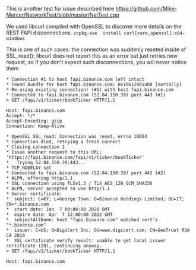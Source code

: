 This is another test for issue described here https://github.com/Mike-Mercer/NetworkTest/blob/master/NetTest.cpp

We used libcurl compiled with OpenSSL to discover more details on the REST FAPI  disconnections.
`vcpkg.exe  install curl[core,openssl]:x64-windows`

This is one of such cases: the connection was suddenly reseted inside of SSL_read(); libcurl does not report this as an error but just retries new request, 
so If you don't expect such disconnections, you will never notice them 

```
* Connection #1 to host fapi.binance.com left intact
* Found bundle for host fapi.binance.com: 0x18612981ab8 [serially]
* Re-using existing connection! (#1) with host fapi.binance.com
* Connected to fapi.binance.com (52.84.150.39) port 443 (#1)
> GET /fapi/v1/ticker/bookTicker HTTP/1.1

Host: fapi.binance.com
Accept: */*
Accept-Encoding: gzip
Connection: Keep-Alive

* OpenSSL SSL_read: Connection was reset, errno 10054
* Connection died, retrying a fresh connect
* Closing connection 1
* Issue another request to this URL: 'https://fapi.binance.com/fapi/v1/ticker/bookTicker'
*   Trying 52.84.150.39:443...
* TCP_NODELAY set
* Connected to fapi.binance.com (52.84.150.39) port 443 (#2)
* ALPN, offering http/1.1
* SSL connection using TLSv1.3 / TLS_AES_128_GCM_SHA256
* ALPN, server accepted to use http/1.1
* Server certificate:
*  subject: C=KY; L=George Town; O=Binance Holdings Limited; OU=IT; CN=*.binance.com
*  start date: Jan  7 00:00:00 2020 GMT
*  expire date: Apr  7 12:00:00 2022 GMT
*  subjectAltName: host "fapi.binance.com" matched cert's "*.binance.com"
*  issuer: C=US; O=DigiCert Inc; OU=www.digicert.com; CN=GeoTrust RSA CA 2018
*  SSL certificate verify result: unable to get local issuer certificate (20), continuing anyway.
> GET /fapi/v1/ticker/bookTicker HTTP/1.1

Host: fapi.binance.com
```
